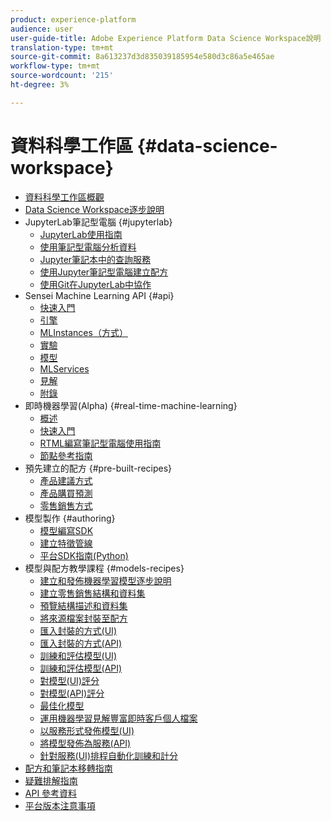 ```yaml
---
product: experience-platform
audience: user
user-guide-title: Adobe Experience Platform Data Science Workspace說明
translation-type: tm+mt
source-git-commit: 8a613237d3d835039185954e580d3c86a5e465ae
workflow-type: tm+mt
source-wordcount: '215'
ht-degree: 3%

---
```



# 資料科學工作區 {#data-science-workspace}

* [資料科學工作區概觀](home.md)
* [Data Science Workspace逐步說明](walkthrough.md)
* JupyterLab筆記型電腦 {#jupyterlab}
   * [JupyterLab使用指南](jupyterlab/overview.md)
   * [使用筆記型電腦分析資料](jupyterlab/analyze-your-data.md)
   * [Jupyter筆記本中的查詢服務](jupyterlab/query-service.md)
   * [使用Jupyter筆記型電腦建立配方](jupyterlab/create-a-recipe.md)
   * [使用Git在JupyterLab中協作](jupyterlab/using-git-for-collaboration.md)
* Sensei Machine Learning API {#api}
   * [快速入門](api/getting-started.md)
   * [引擎](api/engines.md)
   * [MLInstances（方式）](api/mlinstances.md)
   * [實驗](api/experiments.md)
   * [模型](api/models.md)
   * [MLServices](api/mlservices.md)
   * [見解](api/insights.md)
   * [附錄](api/appendix.md)
* 即時機器學習(Alpha) {#real-time-machine-learning}
   * [概述](real-time-machine-learning/home.md)
   * [快速入門](real-time-machine-learning/getting-started.md)
   * [RTML編寫筆記型電腦使用指南](real-time-machine-learning/rtml-authoring-notebook.md)
   * [節點參考指南](real-time-machine-learning/node-reference.md)
* 預先建立的配方 {#pre-built-recipes}
   * [產品建議方式](pre-built-recipes/product-recommendations.md)
   * [產品購買預測](pre-built-recipes/product-purchase-prediction.md)
   * [零售銷售方式](pre-built-recipes/retail-sales.md)
* 模型製作 {#authoring}
   * [模型編寫SDK](authoring/sdk.md)
   * [建立特徵管線](authoring/feature-pipeline.md)
   * [平台SDK指南(Python)](authoring/platform-sdk.md)
* 模型與配方教學課程 {#models-recipes}
   * [建立和發佈機器學習模型逐步說明](models-recipes/create-publish-model.md)
   * [建立零售銷售結構和資料集](models-recipes/create-retails-sales-dataset.md)
   * [預覽結構描述和資料集](models-recipes/preview-schema-data.md)
   * [將來源檔案封裝至配方](models-recipes/package-source-files-recipe.md)
   * [匯入封裝的方式(UI)](models-recipes/import-packaged-recipe-ui.md)
   * [匯入封裝的方式(API)](models-recipes/import-packaged-recipe-api.md)
   * [訓練和評估模型(UI)](models-recipes/train-evaluate-model-ui.md)
   * [訓練和評估模型(API)](models-recipes/train-evaluate-model-api.md)
   * [對模型(UI)評分](models-recipes/score-model-ui.md)
   * [對模型(API)評分](models-recipes/score-model-api.md)
   * [最佳化模型](models-recipes/optimize-model.md)
   * [運用機器學習見解豐富即時客戶個人檔案](models-recipes/enrich-profile.md)
   * [以服務形式發佈模型(UI)](models-recipes/publish-model-service-ui.md)
   * [將模型發佈為服務(API)](models-recipes/publish-model-service-api.md)
   * [針對服務(UI)排程自動化訓練和計分](models-recipes/schedule-models-ui.md)
* [配方和筆記本移轉指南](recipe-notebook-migration.md)
* [疑難排解指南](troubleshooting-guide.md)
* [API 參考資料](https://www.adobe.io/apis/experienceplatform/home/api-reference.html#!acpdr/swagger-specs/sensei-ml-api.yaml)
* [平台版本注意事項](https://www.adobe.com/go/platform-release-notes-en)